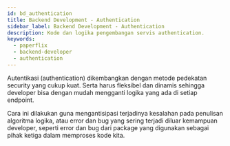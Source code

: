 ```yaml
---
id: bd_authentication
title: Backend Development - Authentication
sidebar_label: Backend Development - Authentication
description: Kode dan logika pengembangan servis authentication.
keywords:
  - paperflix
  - backend-developer
  - authentication
---
```


Autentikasi (authentication) dikembangkan dengan metode pedekatan security yang cukup kuat. Serta harus fleksibel dan dinamis sehingga developer bisa dengan mudah mengganti logika yang ada di setiap endpoint.

Cara ini dilakukan guna mengantisipasi terjadinya kesalahan pada penulisan algoritma logika, atau error dan bug yang sering terjadi diluar kemampuan developer, seperti error dan bug dari package yang digunakan sebagai pihak ketiga dalam memproses kode kita.